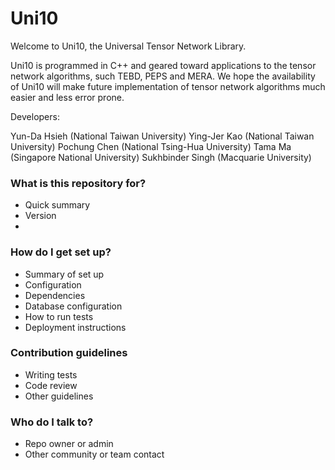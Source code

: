 # Uni10 #

Welcome to Uni10, the Universal Tensor Network Library.

Uni10 is programmed in C++ and geared toward applications to the tensor
network algorithms, such TEBD, PEPS and MERA. We hope the availability
of Uni10 will make future implementation of tensor network algorithms much
easier and less error prone.

Developers:

Yun-Da Hsieh (National Taiwan University)
Ying-Jer Kao (National Taiwan University)
Pochung Chen (National Tsing-Hua University)
Tama Ma (Singapore National University)
Sukhbinder Singh (Macquarie University)

### What is this repository for? ###

* Quick summary
* Version
*

### How do I get set up? ###

* Summary of set up
* Configuration
* Dependencies
* Database configuration
* How to run tests
* Deployment instructions

### Contribution guidelines ###

* Writing tests
* Code review
* Other guidelines

### Who do I talk to? ###

* Repo owner or admin
* Other community or team contact